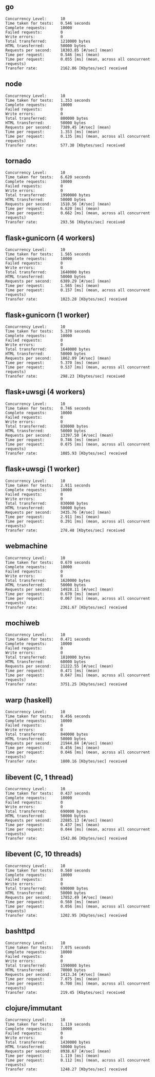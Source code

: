 go
--

    Concurrency Level:      10
    Time taken for tests:   0.546 seconds
    Complete requests:      10000
    Failed requests:        0
    Write errors:           0
    Total transferred:      1210000 bytes
    HTML transferred:       50000 bytes
    Requests per second:    18303.85 [#/sec] (mean)
    Time per request:       0.546 [ms] (mean)
    Time per request:       0.055 [ms] (mean, across all concurrent requests)
    Transfer rate:          2162.86 [Kbytes/sec] received

node
----

    Concurrency Level:      10
    Time taken for tests:   1.353 seconds
    Complete requests:      10000
    Failed requests:        0
    Write errors:           0
    Total transferred:      800000 bytes
    HTML transferred:       50000 bytes
    Requests per second:    7389.45 [#/sec] (mean)
    Time per request:       1.353 [ms] (mean)
    Time per request:       0.135 [ms] (mean, across all concurrent requests)
    Transfer rate:          577.30 [Kbytes/sec] received

tornado
-------

    Concurrency Level:      10
    Time taken for tests:   6.620 seconds
    Complete requests:      10000
    Failed requests:        0
    Write errors:           0
    Total transferred:      1990000 bytes
    HTML transferred:       50000 bytes
    Requests per second:    1510.56 [#/sec] (mean)
    Time per request:       6.620 [ms] (mean)
    Time per request:       0.662 [ms] (mean, across all concurrent requests)
    Transfer rate:          293.56 [Kbytes/sec] received

flask+gunicorn (4 workers)
-------------------------

    Concurrency Level:      10
    Time taken for tests:   1.565 seconds
    Complete requests:      10000
    Failed requests:        0
    Write errors:           0
    Total transferred:      1640000 bytes
    HTML transferred:       50000 bytes
    Requests per second:    6389.29 [#/sec] (mean)
    Time per request:       1.565 [ms] (mean)
    Time per request:       0.157 [ms] (mean, across all concurrent requests)
    Transfer rate:          1023.28 [Kbytes/sec] received


flask+gunicorn (1 worker)
-------------------------

    Concurrency Level:      10
    Time taken for tests:   5.370 seconds
    Complete requests:      10000
    Failed requests:        0
    Write errors:           0
    Total transferred:      1640000 bytes
    HTML transferred:       50000 bytes
    Requests per second:    1862.09 [#/sec] (mean)
    Time per request:       5.370 [ms] (mean)
    Time per request:       0.537 [ms] (mean, across all concurrent requests)
    Transfer rate:          298.23 [Kbytes/sec] received


flask+uwsgi (4 workers)
----------------------

    Concurrency Level:      10
    Time taken for tests:   0.746 seconds
    Complete requests:      10000
    Failed requests:        0
    Write errors:           0
    Total transferred:      830000 bytes
    HTML transferred:       50000 bytes
    Requests per second:    13397.50 [#/sec] (mean)
    Time per request:       0.746 [ms] (mean)
    Time per request:       0.075 [ms] (mean, across all concurrent requests)
    Transfer rate:          1085.93 [Kbytes/sec] received


flask+uwsgi (1 worker)
----------------------

    Concurrency Level:      10
    Time taken for tests:   2.911 seconds
    Complete requests:      10000
    Failed requests:        0
    Write errors:           0
    Total transferred:      830000 bytes
    HTML transferred:       50000 bytes
    Requests per second:    3435.76 [#/sec] (mean)
    Time per request:       2.911 [ms] (mean)
    Time per request:       0.291 [ms] (mean, across all concurrent requests)
    Transfer rate:          278.48 [Kbytes/sec] received


webmachine
----------

    Concurrency Level:      10
    Time taken for tests:   0.670 seconds
    Complete requests:      10000
    Failed requests:        0
    Write errors:           0
    Total transferred:      1620000 bytes
    HTML transferred:       50000 bytes
    Requests per second:    14928.11 [#/sec] (mean)
    Time per request:       0.670 [ms] (mean)
    Time per request:       0.067 [ms] (mean, across all concurrent requests)
    Transfer rate:          2361.67 [Kbytes/sec] received


mochiweb
--------

    Concurrency Level:      10
    Time taken for tests:   0.471 seconds
    Complete requests:      10000
    Failed requests:        0
    Write errors:           0
    Total transferred:      1810000 bytes
    HTML transferred:       60000 bytes
    Requests per second:    21222.55 [#/sec] (mean)
    Time per request:       0.471 [ms] (mean)
    Time per request:       0.047 [ms] (mean, across all concurrent requests)
    Transfer rate:          3751.25 [Kbytes/sec] received


warp (haskell)
--------------

    Concurrency Level:      10
    Time taken for tests:   0.456 seconds
    Complete requests:      10000
    Failed requests:        0
    Write errors:           0
    Total transferred:      840000 bytes
    HTML transferred:       50000 bytes
    Requests per second:    21944.84 [#/sec] (mean)
    Time per request:       0.456 [ms] (mean)
    Time per request:       0.046 [ms] (mean, across all concurrent requests)
    Transfer rate:          1800.16 [Kbytes/sec] received


libevent (C, 1 thread)
----------------------

    Concurrency Level:      10
    Time taken for tests:   0.437 seconds
    Complete requests:      10000
    Failed requests:        0
    Write errors:           0
    Total transferred:      690000 bytes
    HTML transferred:       50000 bytes
    Requests per second:    22885.13 [#/sec] (mean)
    Time per request:       0.437 [ms] (mean)
    Time per request:       0.044 [ms] (mean, across all concurrent requests)
    Transfer rate:          1542.06 [Kbytes/sec] received


libevent (C, 10 threads)
------------------------

    Concurrency Level:      10
    Time taken for tests:   0.560 seconds
    Complete requests:      10000
    Failed requests:        0
    Write errors:           0
    Total transferred:      690000 bytes
    HTML transferred:       50000 bytes
    Requests per second:    17852.49 [#/sec] (mean)
    Time per request:       0.560 [ms] (mean)
    Time per request:       0.056 [ms] (mean, across all concurrent requests)
    Transfer rate:          1202.95 [Kbytes/sec] received

bashttpd
--------

    Concurrency Level:      10
    Time taken for tests:   7.075 seconds
    Complete requests:      10000
    Failed requests:        0
    Write errors:           0
    Total transferred:      1590000 bytes
    HTML transferred:       70000 bytes
    Requests per second:    1413.34 [#/sec] (mean)
    Time per request:       7.075 [ms] (mean)
    Time per request:       0.708 [ms] (mean, across all concurrent requests)
    Transfer rate:          219.45 [Kbytes/sec] received

clojure/immutant
----------------

    Concurrency Level:      10
    Time taken for tests:   1.119 seconds
    Complete requests:      10000
    Failed requests:        0
    Write errors:           0
    Total transferred:      1430000 bytes
    HTML transferred:       50000 bytes
    Requests per second:    8938.67 [#/sec] (mean)
    Time per request:       1.119 [ms] (mean)
    Time per request:       0.112 [ms] (mean, across all concurrent requests)
    Transfer rate:          1248.27 [Kbytes/sec] received
